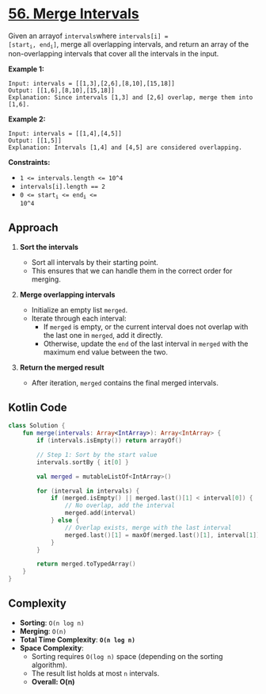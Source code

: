 # [56. Merge Intervals](https://leetcode.com/problems/merge-intervals/description/?envType=study-plan-v2&envId=top-interview-150)

Given an arrayof <code>intervals</code>where <code>intervals[i] = [start<sub>i</sub>, end<sub>i</sub>]</code>, merge all overlapping intervals, and return an array of the non-overlapping intervals that cover all the intervals in the input.

**Example 1:** 

```
Input: intervals = [[1,3],[2,6],[8,10],[15,18]]
Output: [[1,6],[8,10],[15,18]]
Explanation: Since intervals [1,3] and [2,6] overlap, merge them into [1,6].
```

**Example 2:** 

```
Input: intervals = [[1,4],[4,5]]
Output: [[1,5]]
Explanation: Intervals [1,4] and [4,5] are considered overlapping.
```

**Constraints:** 

- <code>1 <= intervals.length <= 10^4</code>
- <code>intervals[i].length == 2</code>
- <code>0 <= start<sub>i</sub> <= end<sub>i</sub> <= 10^4</code>

## Approach

1. **Sort the intervals**  
   - Sort all intervals by their starting point.  
   - This ensures that we can handle them in the correct order for merging.

2. **Merge overlapping intervals**  
   - Initialize an empty list `merged`.  
   - Iterate through each interval:
     - If `merged` is empty, or the current interval does not overlap with the last one in `merged`, add it directly.  
     - Otherwise, update the `end` of the last interval in `merged` with the maximum end value between the two.

3. **Return the merged result**  
   - After iteration, `merged` contains the final merged intervals.

## Kotlin Code

```kotlin
class Solution {
    fun merge(intervals: Array<IntArray>): Array<IntArray> {
        if (intervals.isEmpty()) return arrayOf()

        // Step 1: Sort by the start value
        intervals.sortBy { it[0] }

        val merged = mutableListOf<IntArray>()

        for (interval in intervals) {
            if (merged.isEmpty() || merged.last()[1] < interval[0]) {
                // No overlap, add the interval
                merged.add(interval)
            } else {
                // Overlap exists, merge with the last interval
                merged.last()[1] = maxOf(merged.last()[1], interval[1])
            }
        }

        return merged.toTypedArray()
    }
}
```

## Complexity

- **Sorting**: `O(n log n)`  
- **Merging**: `O(n)`  
- **Total Time Complexity**: **`O(n log n)`**  
- **Space Complexity**:  
  - Sorting requires `O(log n)` space (depending on the sorting algorithm).  
  - The result list holds at most `n` intervals.  
  - **Overall: O(n)**

